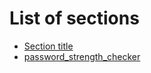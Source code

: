 # List of sections

- [Section title](filename.md)
- [password_strength_checker](password_strength_checker.md)